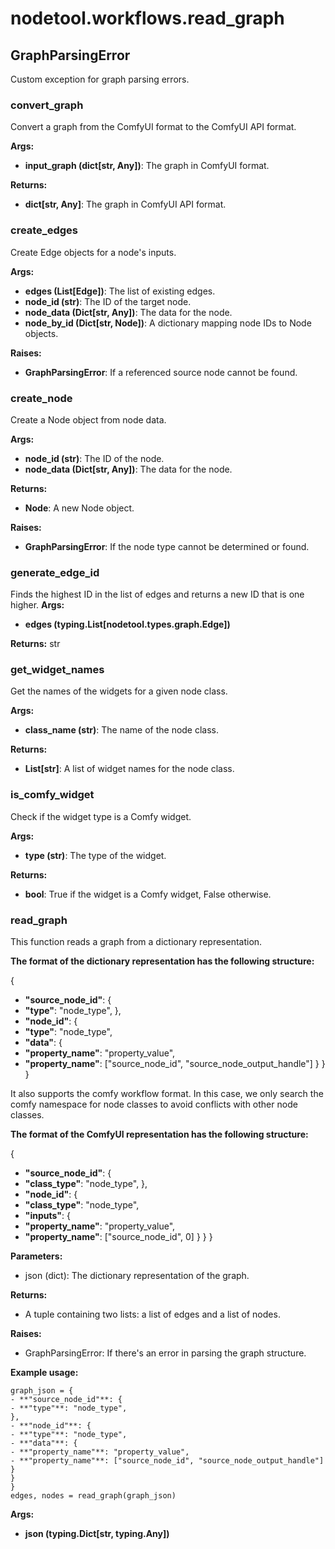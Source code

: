 # nodetool.workflows.read_graph

## GraphParsingError

Custom exception for graph parsing errors.

### convert_graph

Convert a graph from the ComfyUI format to the ComfyUI API format.


**Args:**

- **input_graph (dict[str, Any])**: The graph in ComfyUI format.


**Returns:**

- **dict[str, Any]**: The graph in ComfyUI API format.
### create_edges

Create Edge objects for a node's inputs.


**Args:**

- **edges (List[Edge])**: The list of existing edges.
- **node_id (str)**: The ID of the target node.
- **node_data (Dict[str, Any])**: The data for the node.
- **node_by_id (Dict[str, Node])**: A dictionary mapping node IDs to Node objects.


**Raises:**

- **GraphParsingError**: If a referenced source node cannot be found.
### create_node

Create a Node object from node data.


**Args:**

- **node_id (str)**: The ID of the node.
- **node_data (Dict[str, Any])**: The data for the node.


**Returns:**

- **Node**: A new Node object.


**Raises:**

- **GraphParsingError**: If the node type cannot be determined or found.
### generate_edge_id

Finds the highest ID in the list of edges and returns a new ID that is one higher.
**Args:**
- **edges (typing.List[nodetool.types.graph.Edge])**

**Returns:** str

### get_widget_names

Get the names of the widgets for a given node class.


**Args:**

- **class_name (str)**: The name of the node class.


**Returns:**

- **List[str]**: A list of widget names for the node class.
### is_comfy_widget

Check if the widget type is a Comfy widget.


**Args:**

- **type (str)**: The type of the widget.


**Returns:**

- **bool**: True if the widget is a Comfy widget, False otherwise.
### read_graph

This function reads a graph from a dictionary representation.


**The format of the dictionary representation has the following structure:**

{
- **"source_node_id"**: {
- **"type"**: "node_type",
},
- **"node_id"**: {
- **"type"**: "node_type",
- **"data"**: {
- **"property_name"**: "property_value",
- **"property_name"**: ["source_node_id", "source_node_output_handle"]
}
}
}

It also supports the comfy workflow format.
In this case, we only search the comfy namespace for node classes
to avoid conflicts with other node classes.


**The format of the ComfyUI representation has the following structure:**

{
- **"source_node_id"**: {
- **"class_type"**: "node_type",
},
- **"node_id"**: {
- **"class_type"**: "node_type",
- **"inputs"**: {
- **"property_name"**: "property_value",
- **"property_name"**: ["source_node_id", 0]
}
}
}


**Parameters:**


- json (dict): The dictionary representation of the graph.


**Returns:**


- A tuple containing two lists: a list of edges and a list of nodes.


**Raises:**


- GraphParsingError: If there's an error in parsing the graph structure.


**Example usage:**

```
graph_json = {
- **"source_node_id"**: {
- **"type"**: "node_type",
},
- **"node_id"**: {
- **"type"**: "node_type",
- **"data"**: {
- **"property_name"**: "property_value",
- **"property_name"**: ["source_node_id", "source_node_output_handle"]
}
}
}
edges, nodes = read_graph(graph_json)
```
**Args:**
- **json (typing.Dict[str, typing.Any])**

